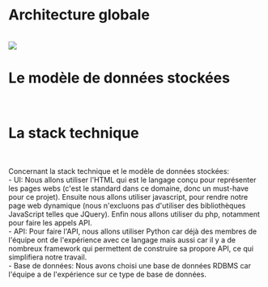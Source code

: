 <h1>Architecture globale</h1>
<br>
<img src="https://raw.githubusercontent.com/K0RBEY/tp-architecture-1/IA-AVENGERS/images/Capture%20d’écran%202020-12-04%20à%2017.31.58.png">
<h1>Le modèle de données stockées</h1>
<br>
<h1>La stack technique</h1>
<br>
<p>Concernant la stack technique et le modèle de données stockées:<br>
	- UI: Nous allons utiliser l'HTML qui est le langage conçu pour représenter les pages webs (c'est le standard dans ce domaine, donc un must-have pour ce projet). Ensuite nous allons utiliser javascript, pour rendre notre page web dynamique (nous n'excluons pas d'utiliser des bibliothèques JavaScript telles que JQuery). Enfin nous allons utiliser du php, notamment pour faire les appels API.<br>
	- API: Pour faire l'API, nous allons utiliser Python car déjà des membres de l'équipe ont de l'expérience avec ce langage mais aussi car il y a de nombreux framework qui permettent de construire sa propore API, ce qui simplifiera notre travail.<br>
	- Base de données: Nous avons choisi une base de données RDBMS car l'équipe a de l'expérience sur ce type de base de données.</p>
<br>
